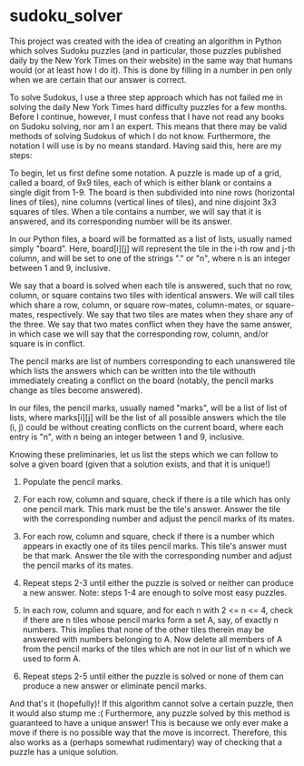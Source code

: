 # sudoku_solver
This project was created with the idea of creating an algorithm in Python which solves Sudoku puzzles (and in particular, those puzzles published daily by the New York Times on their website) in the same way that humans would (or at least how I do it). This is done by filling in a number in pen only when we are certain that our answer is correct.

To solve Sudokus, I use a three step approach which has not failed me in solving the daily New York Times hard difficulty puzzles for a few months. Before I continue, however, I must confess that I have not read any books on Sudoku solving, nor am I an expert. This means that there may be valid methods of solving Sudokus of which I do not know. Furthermore, the notation I will use is by no means standard. Having said this, here are my steps:

To begin, let us first define some notation. A puzzle is made up of a grid, called a board, of 9x9 tiles, each of which is either blank or contains a single digit from 1-9. The board is then subdivided into nine rows (horizontal lines of tiles), nine columns (vertical lines of tiles), and nine disjoint 3x3 squares of tiles. When a tile contains a number, we will say that it is answered, and its corresponding number will be its answer. 

In our Python files, a board will be formatted as a list of lists, usually named simply "board". Here, board[i][j] will represent the tile in the i-th row and j-th column, and will be set to one of the strings "." or "n", where n is an integer between 1 and 9, inclusive.

We say that a board is solved when each tile is answered, such that no row, column, or square contains two tiles with identical answers. We will call tiles which share a row, column, or square row-mates, column-mates, or square-mates, respectively. We say that two tiles are mates when they share any of the three. We say that two mates conflict when they have the same answer, in which case we will say that the corresponding row, column, and/or square is in conflict.

The pencil marks are list of numbers corresponding to each unanswered tile which lists the answers which can be written into the tile withouth immediately creating a conflict on the board (notably, the pencil marks change as tiles become answered).

In our files, the pencil marks, usually named "marks", will be a list of list of lists, where marks[i][j] will be the list of all possible answers which the tile (i, j) could be without creating conflicts on the current board, where each entry is "n", with n being an integer between 1 and 9, inclusive.

Knowing these preliminaries, let us list the steps which we can follow to solve a given board (given that a solution exists, and that it is unique!)

1. Populate the pencil marks.

2. For each row, column and square, check if there is a tile which has only one pencil mark. This mark must be the tile's answer. Answer the tile with the corresponding number and adjust the pencil marks of its mates.

3. For each row, column and square, check if there is a number which appears in exactly one of its tiles pencil marks. This tile's answer must be that mark. Answer the tile with the corresponding number and adjust the pencil marks of its mates.

4. Repeat steps 2-3 until either the puzzle is solved or neither can produce a new answer. Note: steps 1-4 are enough to solve most easy puzzles.

5. In each row, column and square, and for each n with 2 <= n <= 4, check if there are n tiles whose pencil marks form a set A, say, of exactly n numbers. This implies that none of the other tiles therein may be answered with numbers belonging to A. Now delete all members of A from the pencil marks of the tiles which are not in our list of n which we used to form A.

6. Repeat steps 2-5 until either the puzzle is solved or none of them can produce a new answer or eliminate pencil marks.

And that's it (hopefully)! If this algorithm cannot solve a certain puzzle, then it would also stump me :( Furthermore, any puzzle solved by this method is guaranteed to have a unique answer! This is because we only ever make a move if there is no possible way that the move is incorrect. Therefore, this also works as a (perhaps somewhat rudimentary) way of checking that a puzzle has a unique solution.
